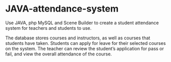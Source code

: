 # JAVA-attendance-system

Use JAVA, php MySQL and Scene Builder to create a student attendance system for teachers and students to use.

The database stores courses and instructors, as well as courses that students have taken.
Students can apply for leave for their selected courses on the system.
The teacher can review the student’s application for pass or fail, and view the overall attendance of the course.
